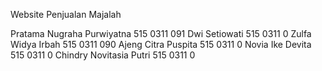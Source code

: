 Website Penjualan Majalah

Pratama Nugraha Purwiyatna  515 0311 091
Dwi Setiowati               515 0311 0
Zulfa Widya Irbah           515 0311 090
Ajeng Citra Puspita         515 0311 0
Novia Ike Devita            515 0311 0
Chindry Novitasia Putri     515 0311 0
